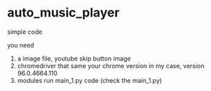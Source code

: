 # auto_music_player
simple code

you need

1. a image file, youtube skip button image
2. chromedriver that same your chrome version in my case, version 96.0.4664.110
3. modules run main_1.py code (check the main_1.py)
  
